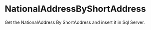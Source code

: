 # NationalAddressByShortAddress
Get the NationalAddress By ShortAddress and insert it in Sql Server.

